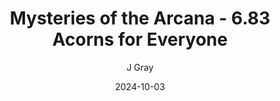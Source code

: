 ---
title: 'Mysteries of the Arcana - 6.83 Acorns for Everyone'
alt: 'Mysteries of the Arcana'
date: '2024-10-03'
author: 'J Gray'
artist: 'Keira'
---